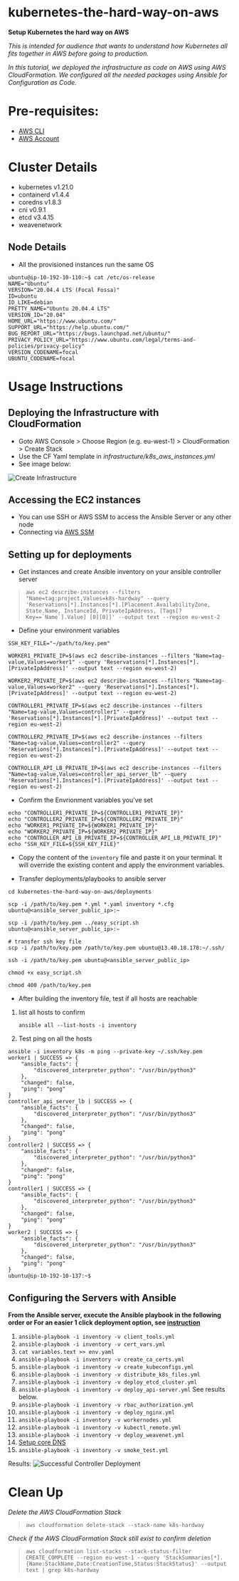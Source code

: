 # kubernetes-the-hard-way-on-aws
**Setup Kubernetes the hard way on AWS**

*This is intended for audience that wants to understand how Kubernetes all fits together in AWS before going to production.* 

*In this tutorial, we deployed the infrastructure as code on AWS using AWS CloudFormation. We configured all the needed packages using Ansible for Configuration as Code.*


# Pre-requisites:
- [AWS CLI](https://docs.aws.amazon.com/cli/latest/userguide/getting-started-install.html) 
- [AWS Account](https://aws.amazon.com/premiumsupport/knowledge-center/create-and-activate-aws-account/)

# Cluster Details
- kubernetes v1.21.0
- containerd v1.4.4
- coredns v1.8.3
- cni v0.9.1
- etcd v3.4.15
- weavenetwork 

## Node Details
- All the provisioned instances run the same OS

```
ubuntu@ip-10-192-10-110:~$ cat /etc/os-release 
NAME="Ubuntu"
VERSION="20.04.4 LTS (Focal Fossa)"
ID=ubuntu
ID_LIKE=debian
PRETTY_NAME="Ubuntu 20.04.4 LTS"
VERSION_ID="20.04"
HOME_URL="https://www.ubuntu.com/"
SUPPORT_URL="https://help.ubuntu.com/"
BUG_REPORT_URL="https://bugs.launchpad.net/ubuntu/"
PRIVACY_POLICY_URL="https://www.ubuntu.com/legal/terms-and-policies/privacy-policy"
VERSION_CODENAME=focal
UBUNTU_CODENAME=focal

```
# Usage Instructions


## Deploying the Infrastructure with CloudFormation

- Goto AWS Console > Choose Region (e.g. eu-west-1) > CloudFormation > Create Stack
- Use the CF Yaml template in *infrastructure/k8s_aws_instances.yml*
- See image below:

![Create Infrastructure](./images/CF-infrastructure.png) 

## Accessing the EC2 instances
- You can use SSH or AWS SSM to access the Ansible Server or any other node
- Connecting via [AWS SSM](https://docs.aws.amazon.com/AWSEC2/latest/UserGuide/session-manager.html)
## Setting up for deployments
- Get instances and create Ansible inventory on your ansible controller server

> ```aws ec2 describe-instances --filters "Name=tag:project,Values=k8s-hardway" --query 'Reservations[*].Instances[*].[Placement.AvailabilityZone, State.Name, InstanceId, PrivateIpAddress, [Tags[?Key==`Name`].Value] [0][0]]' --output text --region eu-west-2```


- Define your environment variables

```
SSH_KEY_FILE="~/path/to/key.pem"

WORKER1_PRIVATE_IP=$(aws ec2 describe-instances --filters "Name=tag-value,Values=worker1" --query 'Reservations[*].Instances[*].[PrivateIpAddress]' --output text --region eu-west-2)    

WORKER2_PRIVATE_IP=$(aws ec2 describe-instances --filters "Name=tag-value,Values=worker2" --query 'Reservations[*].Instances[*].[PrivateIpAddress]' --output text --region eu-west-2)    

CONTROLLER1_PRIVATE_IP=$(aws ec2 describe-instances --filters "Name=tag-value,Values=controller1" --query 'Reservations[*].Instances[*].[PrivateIpAddress]' --output text --region eu-west-2)    

CONTROLLER2_PRIVATE_IP=$(aws ec2 describe-instances --filters "Name=tag-value,Values=controller2" --query 'Reservations[*].Instances[*].[PrivateIpAddress]' --output text --region eu-west-2)

CONTROLLER_API_LB_PRIVATE_IP=$(aws ec2 describe-instances --filters "Name=tag-value,Values=controller_api_server_lb" --query 'Reservations[*].Instances[*].[PrivateIpAddress]' --output text --region eu-west-2) 
```


- Confirm the Envrionment variables you've set

```
echo "CONTROLLER1_PRIVATE_IP=${CONTROLLER1_PRIVATE_IP}" 
echo "CONTROLLER2_PRIVATE_IP=${CONTROLLER2_PRIVATE_IP}"
echo "WORKER1_PRIVATE_IP=${WORKER1_PRIVATE_IP}"
echo "WORKER2_PRIVATE_IP=${WORKER2_PRIVATE_IP}"
echo "CONTROLLER_API_LB_PRIVATE_IP=${CONTROLLER_API_LB_PRIVATE_IP}"
echo "SSH_KEY_FILE=${SSH_KEY_FILE}"
```

- Copy the content of the `inventory` file and paste it on your terminal. 
  It will override the existing content and apply the environment variables.

- Transfer deployments/playbooks to ansible server

```
cd kubernetes-the-hard-way-on-aws/deployments

scp -i /path/to/key.pem *.yml *.yaml inventory *.cfg ubuntu@<ansible_server_public_ip>:~

scp -i /path/to/key.pem ../easy_script.sh ubuntu@<ansible_server_public_ip>:~

# transfer ssh key file
scp -i /path/to/key.pem /path/to/key.pem ubuntu@13.40.18.178:~/.ssh/

ssh -i /path/to/key.pem ubuntu@<ansible_server_public_ip>

chmod +x easy_script.sh

chmod 400 /path/to/key.pem
```



- After building the inventory file, test if all hosts are reachable

1.  list all hosts to confirm

    `ansible all --list-hosts -i inventory`

2.  Test ping on all the hosts

```
ansible -i inventory k8s -m ping --private-key ~/.ssh/key.pem
worker1 | SUCCESS => {
    "ansible_facts": {
        "discovered_interpreter_python": "/usr/bin/python3"
    },
    "changed": false,
    "ping": "pong"
}
controller_api_server_lb | SUCCESS => {
    "ansible_facts": {
        "discovered_interpreter_python": "/usr/bin/python3"
    },
    "changed": false,
    "ping": "pong"
}
controller2 | SUCCESS => {
    "ansible_facts": {
        "discovered_interpreter_python": "/usr/bin/python3"
    },
    "changed": false,
    "ping": "pong"
}
controller1 | SUCCESS => {
    "ansible_facts": {
        "discovered_interpreter_python": "/usr/bin/python3"
    },
    "changed": false,
    "ping": "pong"
}
worker2 | SUCCESS => {
    "ansible_facts": {
        "discovered_interpreter_python": "/usr/bin/python3"
    },
    "changed": false,
    "ping": "pong"
}
ubuntu@ip-10-192-10-137:~$ 

```

## Configuring the Servers with Ansible
**From the Ansible server, execute the Ansible playbook in the following order or For an easier 1 click deployment option, see [instruction](./easyWay.md)**


1. `ansible-playbook -i inventory -v client_tools.yml`
2. `ansible-playbook -i inventory -v cert_vars.yml`
3. `cat variables.text >> env.yaml`
4. `ansible-playbook -i inventory -v create_ca_certs.yml`
5. `ansible-playbook -i inventory -v create_kubeconfigs.yml`
6. `ansible-playbook -i inventory -v distribute_k8s_files.yml`
7. `ansible-playbook -i inventory -v deploy_etcd_cluster.yml`
8. `ansible-playbook -i inventory -v deploy_api-server.yml` See results below.
9. `ansible-playbook -i inventory -v rbac_authorization.yml`
10. `ansible-playbook -i inventory -v deploy_nginx.yml`
11. `ansible-playbook -i inventory -v workernodes.yml`
12. `ansible-playbook -i inventory -v kubectl_remote.yml`
13. `ansible-playbook -i inventory -v deploy_weavenet.yml`
14. [Setup core DNS](./coreDNS.md)
15. `ansible-playbook -i inventory -v smoke_test.yml`



Results:
![Successful Controller Deployment ](./images/controller-deployment-test.png)


# Clean Up

*Delete the AWS CloudFormation Stack*

>`aws cloudformation delete-stack --stack-name k8s-hardway`


*Check if the AWS CloudFormation Stack still exist to confirm deletion* 

>`aws cloudformation list-stacks --stack-status-filter CREATE_COMPLETE --region eu-west-1 --query 'StackSummaries[*].{Name:StackName,Date:CreationTime,Status:StackStatus}' --output text | grep k8s-hardway`